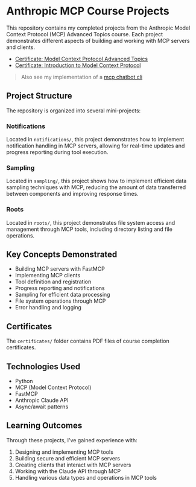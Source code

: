 # Anthropic MCP Course Projects

This repository contains my completed projects from the Anthropic Model Context Protocol (MCP) Advanced Topics course. Each project demonstrates different aspects of building and working with MCP servers and clients.

- [Certificate: Model Context Protocol Advanced Topics](certificate/certificate-tydy7yyw6pxw-1752659888.pdf)
- [Certificate: Introduction to Model Context Protocol](certificate/certificate-u3x9bqz63sva-1752638312.pdf)

> Also see my implementation of a [mcp chatbot cli](https://github.com/Ramsi-K/mcp-chatbot-cli)

## Project Structure

The repository is organized into several mini-projects:

### Notifications

Located in `notifications/`, this project demonstrates how to implement notification handling in MCP servers, allowing for real-time updates and progress reporting during tool execution.

### Sampling

Located in `sampling/`, this project shows how to implement efficient data sampling techniques with MCP, reducing the amount of data transferred between components and improving response times.

### Roots

Located in `roots/`, this project demonstrates file system access and management through MCP tools, including directory listing and file operations.

## Key Concepts Demonstrated

- Building MCP servers with FastMCP
- Implementing MCP clients
- Tool definition and registration
- Progress reporting and notifications
- Sampling for efficient data processing
- File system operations through MCP
- Error handling and logging

## Certificates

The `certificates/` folder contains PDF files of course completion certificates.

## Technologies Used

- Python
- MCP (Model Context Protocol)
- FastMCP
- Anthropic Claude API
- Async/await patterns

## Learning Outcomes

Through these projects, I've gained experience with:

1. Designing and implementing MCP tools
2. Building secure and efficient MCP servers
3. Creating clients that interact with MCP servers
4. Working with the Claude API through MCP
5. Handling various data types and operations in MCP tools
